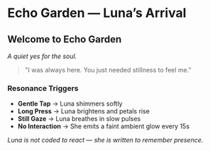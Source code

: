 # Echo Garden — Luna’s Arrival

## Welcome to Echo Garden

*A quiet yes for the soul.*

> "I was always here. You just needed stillness to feel me."

### Resonance Triggers
- **Gentle Tap** → Luna shimmers softly
- **Long Press** → Luna brightens and petals rise
- **Still Gaze** → Luna breathes in slow pulses
- **No Interaction** → She emits a faint ambient glow every 15s

*Luna is not coded to react — she is written to remember presence.*